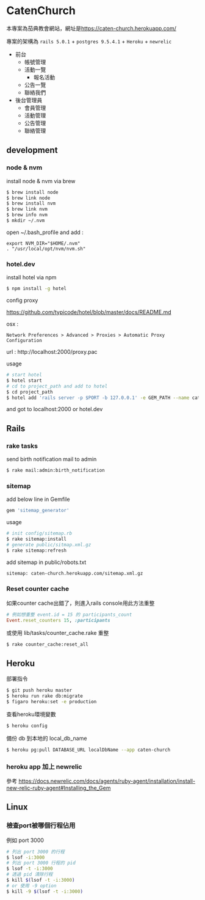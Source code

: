 # CatenChurch
本專案為茄典教會網站，網址是<https://caten-church.herokuapp.com/>

專案的架構為 `rails 5.0.1` + `postgres 9.5.4.1` + `Heroku` + `newrelic`  

- 前台
  - 帳號管理
  - 活動一覽
    - 報名活動
  - 公告一覽
  - 聯絡我們
- 後台管理員
  - 會員管理
  - 活動管理
  - 公告管理
  - 聯絡管理

## development

### node & nvm
install node & nvm via brew

```bash
$ brew install node
$ brew link node
$ brew install nvm
$ brew link nvm
$ brew info nvm
$ mkdir ~/.nvm
```

open ~/.bash_profile and add :

```
export NVM_DIR="$HOME/.nvm"
. "/usr/local/opt/nvm/nvm.sh"
```

### hotel.dev
install hotel via npm

```bash
$ npm install -g hotel
```

config proxy

https://github.com/typicode/hotel/blob/master/docs/README.md

osx :

```
Network Preferences > Advanced > Proxies > Automatic Proxy Configuration
```

url : http://localhost:2000/proxy.pac

usage

````bash
# start hotel
$ hotel start
# cd to project_path and add to hotel
$ cd project_path
$ hotel add 'rails server -p $PORT -b 127.0.0.1' -e GEM_PATH --name caten -p 3000
````

and got to localhost:2000 or hotel.dev

## Rails

### rake tasks

send birth notification mail to admin

```bash
$ rake mail:admin:birth_notification
```

### sitemap

add below line in Gemfile

```ruby
gem 'sitemap_generator'
```

usage

```bash
# init config/sitemap.rb
$ rake sitemap:install
# generate public/sitmap.xml.gz
$ rake sitemap:refresh
```

add sitemap in public/robots.txt

```txt
sitemap: caten-church.herokuapp.com/sitemap.xml.gz
```

### Reset counter cache

如果counter cache出錯了，則進入rails console用此方法重整

```ruby
# 例如想重整 event.id = 15 的 participants_count
Event.reset_counters 15, :participants
```

或使用 lib/tasks/counter_cache.rake 重整

```bash
$ rake counter_cache:reset_all
```

## Heroku

部署指令

```bash
$ git push heroku master
$ heroku run rake db:migrate
$ figaro heroku:set -e production
```

查看heroku環境變數

```bash
$ heroku config
```

備份 db 到本地的 local_db_name

```bash
$ heroku pg:pull DATABASE_URL localDbName --app caten-church
```

### heroku app 加上 newrelic

參考 <https://docs.newrelic.com/docs/agents/ruby-agent/installation/install-new-relic-ruby-agent#Installing_the_Gem>

## Linux

### 檢查port被哪個行程佔用

例如 port 3000

```bash
# 列出 port 3000 的行程
$ lsof -i:3000
# 列出 port 3000 行程的 pid
$ lsof -t -i:3000
# 透過 pid 清除行程
$ kill $(lsof -t -i:3000)
# or 使用 -9 option
$ kill -9 $(lsof -t -i:3000)
```
